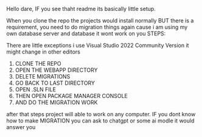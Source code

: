Hello dare, IF you see thaht readme its basically little setup. 

When you clone the repo the projects would install normally BUT there is a requirement, you need to do migration things again cause i am using my own database server and database it wont work on you STEPS:


There are little exceptions i use Visual Studio 2022 Community Version it might change in other editors

1. CLONE THE REPO
2. OPEN THE WEBAPP DIRECTORY
3. DELETE MIGRATIONS
4. GO BACK TO LAST DIRECTORY
5. OPEN .SLN FILE
6. THEN OPEN PACKAGE MANAGER CONSOLE
7. AND DO THE MIGRATION WORK
   

after that steps project will able to work on any computer. IF you dont know how to make MIGRATION you can ask to chatgpt or some ai modle it would answer you
